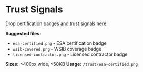 # Trust Signals

Drop certification badges and trust signals here:

**Suggested files:**
- `esa-certified.png` - ESA certification badge
- `wsib-covered.png` - WSIB coverage badge
- `licensed-contractor.png` - Licensed contractor badge

**Sizes:** ≤400px wide, ≤50KB
**Usage:** `/trust/esa-certified.png`